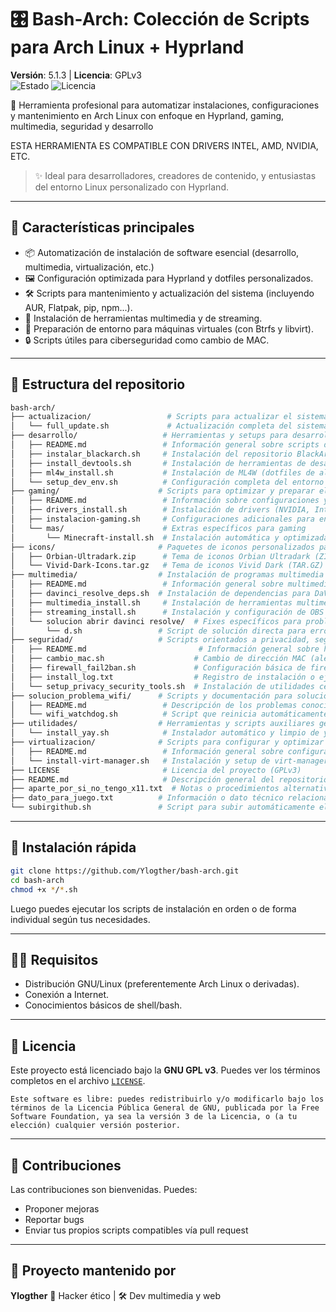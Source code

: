 
# 🎛️ Bash-Arch: Colección de Scripts para Arch Linux + Hyprland

**Versión**: 5.1.3 | **Licencia**: GPLv3  
![Estado](https://img.shields.io/badge/estado-estable-brightgreen)
![Licencia](https://img.shields.io/github/license/Ylogther/bash-arch?color=blue)

🔧 Herramienta profesional para automatizar instalaciones, configuraciones y mantenimiento en Arch Linux con enfoque en Hyprland, gaming, multimedia, seguridad y desarrollo

ESTA HERRAMIENTA ES COMPATIBLE CON DRIVERS INTEL, AMD, NVIDIA, ETC.

> ✨ Ideal para desarrolladores, creadores de contenido, y entusiastas del entorno Linux personalizado con Hyprland.

---

## 🧰 Características principales

- 📦 Automatización de instalación de software esencial (desarrollo, multimedia, virtualización, etc.)
- 🖼️ Configuración optimizada para Hyprland y dotfiles personalizados.
- 🛠️ Scripts para mantenimiento y actualización del sistema (incluyendo AUR, Flatpak, pip, npm...).
- 🎥 Instalación de herramientas multimedia y de streaming.
- 🧪 Preparación de entorno para máquinas virtuales (con Btrfs y libvirt).
- 🔒 Scripts útiles para ciberseguridad como cambio de MAC.

---

## 📂 Estructura del repositorio

```bash
bash-arch/
├── actualizacion/                 # Scripts para actualizar el sistema
│   └── full_update.sh             # Actualización completa del sistema
├── desarrollo/                   # Herramientas y setups para desarrollo
│   ├── README.md                 # Información general sobre scripts de desarrollo
│   ├── instalar_blackarch.sh     # Instalación del repositorio BlackArch
│   ├── install_devtools.sh       # Instalación de herramientas de desarrollo (base-devel, etc.)
│   ├── ml4w_install.sh           # Instalación de ML4W (dotfiles de alto nivel)
│   └── setup_dev_env.sh          # Configuración completa del entorno de desarrollo
├── gaming/                      # Scripts para optimizar y preparar el entorno gaming
│   ├── README.md                 # Información sobre configuraciones y optimizaciones gaming
│   ├── drivers_install.sh        # Instalación de drivers (NVIDIA, Intel, AMD, etc.)
│   ├── instalacion-gaming.sh     # Configuraciones adicionales para entorno gaming
│   └── mas/                      # Extras específicos para gaming
│       └── Minecraft-install.sh  # Instalación automática y optimizada de Minecraft
├── icons/                       # Paquetes de iconos personalizados para el sistema
│   ├── Orbian-Ultradark.zip      # Tema de iconos Orbian Ultradark (ZIP)
│   └── Vivid-Dark-Icons.tar.gz   # Tema de iconos Vivid Dark (TAR.GZ)
├── multimedia/                  # Instalación de programas multimedia y streaming
│   ├── README.md                 # Información general sobre multimedia
│   ├── davinci_resolve_deps.sh  # Instalación de dependencias para DaVinci Resolve
│   ├── multimedia_install.sh     # Instalación de herramientas multimedia generales
│   ├── streaming_install.sh      # Instalación y configuración de OBS y sus plugins
│   └── solucion abrir davinci resolve/  # Fixes específicos para problemas al abrir DaVinci Resolve
│       └── d.sh                 # Script de solución directa para errores de arranque
├── seguridad/                   # Scripts orientados a privacidad, seguridad y red
│   ├── README.md                         # Información general sobre herramientas de seguridad
│   ├── cambio_mac.sh                    # Cambio de dirección MAC (aleatoria o manual)
│   ├── firewall_fail2ban.sh             # Configuración básica de firewall y fail2ban
│   ├── install_log.txt                  # Registro de instalación o ejecución de herramientas
│   └── setup_privacy_security_tools.sh  # Instalación de utilidades centradas en privacidad y seguridad
├── solucion_problema_wifi/      # Scripts y documentación para solucionar problemas de Wi-Fi
│   ├── README.md                 # Descripción de los problemas conocidos y soluciones aplicadas
│   └── wifi_watchdog.sh          # Script que reinicia automáticamente el Wi-Fi al detectar desconexión
├── utilidades/                  # Herramientas y scripts auxiliares generales
│   └── install_yay.sh            # Instalador automático y limpio de yay (AUR helper)
├── virtualizacion/              # Scripts para configurar y optimizar entornos de virtualización
│   ├── README.md                 # Información general sobre configuración de virtualización
│   └── install-virt-manager.sh   # Instalación y setup de virt-manager y dependencias
├── LICENSE                       # Licencia del proyecto (GPLv3)
├── README.md                     # Descripción general del repositorio
├── aparte_por_si_no_tengo_x11.txt  # Notas o procedimientos alternativos si no hay entorno gráfico
├── dato_para_juego.txt          # Información o dato técnico relacionado con juegos
└── subirgithub.sh               # Script para subir automáticamente el proyecto a GitHub


````

---

## 🚀 Instalación rápida

```bash
git clone https://github.com/Ylogther/bash-arch.git
cd bash-arch
chmod +x */*.sh
```

Luego puedes ejecutar los scripts de instalación en orden o de forma individual según tus necesidades.

---

## 🧑‍💻 Requisitos

* Distribución GNU/Linux (preferentemente Arch Linux o derivadas).
* Conexión a Internet.
* Conocimientos básicos de shell/bash.

---

## 📖 Licencia

Este proyecto está licenciado bajo la **GNU GPL v3**. Puedes ver los términos completos en el archivo [`LICENSE`](LICENSE).

```
Este software es libre: puedes redistribuirlo y/o modificarlo bajo los términos de la Licencia Pública General de GNU, publicada por la Free Software Foundation, ya sea la versión 3 de la Licencia, o (a tu elección) cualquier versión posterior.
```

---

## 🤝 Contribuciones

Las contribuciones son bienvenidas. Puedes:

* Proponer mejoras
* Reportar bugs
* Enviar tus propios scripts compatibles vía pull request

---

## 🎥 Proyecto mantenido por

**Ylogther**
🧠 Hacker ético | 🛠️ Dev multimedia y web


